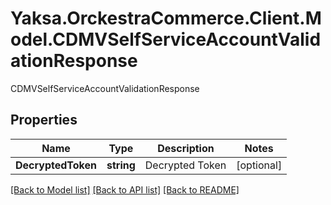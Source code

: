 # Yaksa.OrckestraCommerce.Client.Model.CDMVSelfServiceAccountValidationResponse
CDMVSelfServiceAccountValidationResponse

## Properties

Name | Type | Description | Notes
------------ | ------------- | ------------- | -------------
**DecryptedToken** | **string** | Decrypted Token | [optional] 

[[Back to Model list]](../README.md#documentation-for-models) [[Back to API list]](../README.md#documentation-for-api-endpoints) [[Back to README]](../README.md)

